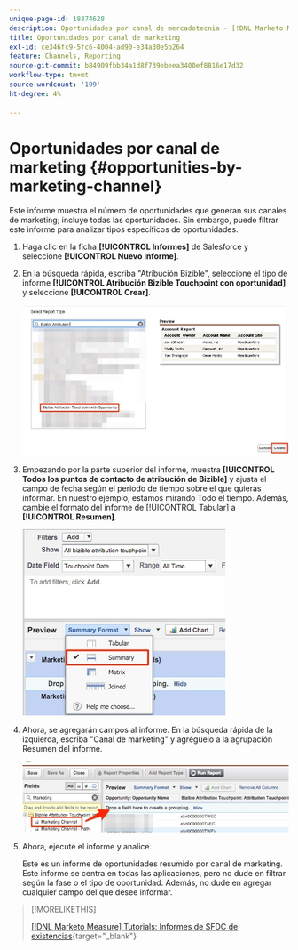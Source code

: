 ```yaml
---
unique-page-id: 18874628
description: Oportunidades por canal de mercadotecnia - [!DNL Marketo Measure]
title: Oportunidades por canal de marketing
exl-id: ce346fc9-5fc6-4004-ad90-e34a30e5b264
feature: Channels, Reporting
source-git-commit: b84909fbb34a1d8f739ebeea3400ef8816e17d32
workflow-type: tm+mt
source-wordcount: '199'
ht-degree: 4%

---
```


# Oportunidades por canal de marketing {#opportunities-by-marketing-channel}

Este informe muestra el número de oportunidades que generan sus canales de marketing; incluye todas las oportunidades. Sin embargo, puede filtrar este informe para analizar tipos específicos de oportunidades.

1. Haga clic en la ficha **[!UICONTROL Informes]** de Salesforce y seleccione **[!UICONTROL Nuevo informe]**.

1. En la búsqueda rápida, escriba &quot;Atribución Bizible&quot;, seleccione el tipo de informe **[!UICONTROL Atribución Bizible Touchpoint con oportunidad]** y seleccione **[!UICONTROL Crear]**.

   ![](assets/1-2.jpg)

1. Empezando por la parte superior del informe, muestra **[!UICONTROL Todos los puntos de contacto de atribución de Bizible]** y ajusta el campo de fecha según el periodo de tiempo sobre el que quieras informar. En nuestro ejemplo, estamos mirando Todo el tiempo. Además, cambie el formato del informe de [!UICONTROL Tabular] a **[!UICONTROL Resumen]**.

   ![](assets/2-2.jpg)

1. Ahora, se agregarán campos al informe. En la búsqueda rápida de la izquierda, escriba &quot;Canal de marketing&quot; y agréguelo a la agrupación Resumen del informe.

   ![](assets/3-2.jpg)

1. Ahora, ejecute el informe y analice.

   Este es un informe de oportunidades resumido por canal de marketing. Este informe se centra en todas las aplicaciones, pero no dude en filtrar según la fase o el tipo de oportunidad. Además, no dude en agregar cualquier campo del que desee informar.

>[!MORELIKETHIS]
>
>[[!DNL Marketo Measure] Tutorials: Informes de SFDC de existencias](https://experienceleague.adobe.com/en/docs/marketo-measure-learn/tutorials/onboarding/marketo-measure-102/stock-salesforce-reports){target="_blank"}
